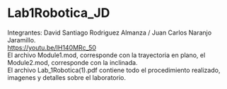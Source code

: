 # Lab1Robotica_JD
Integrantes: David Santiago Rodriguez Almanza / Juan Carlos Naranjo Jaramillo.<br>
https://youtu.be/IH140MRc_50<br>
El archivo Module1.mod, corresponde con la trayectoria en plano, el Module2.mod, corresponde con la inclinada.<br>
El archivo Lab_1Robotica(1).pdf contiene todo el procedimiento realizado, imagenes y detalles sobre el laboratorio.


